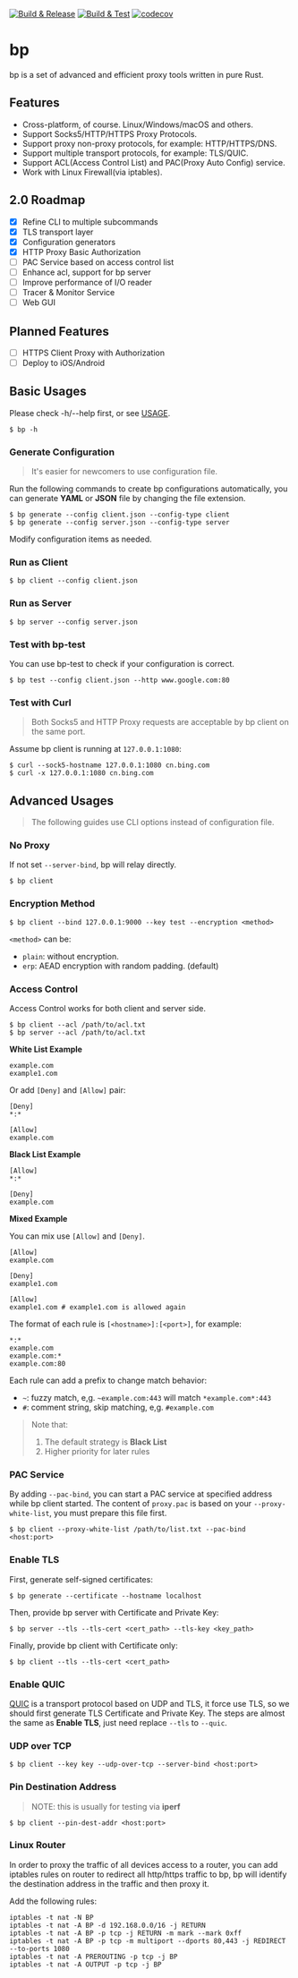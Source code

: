 [![Build & Release](https://github.com/micooz/bp/actions/workflows/build-release.yml/badge.svg)](https://github.com/micooz/bp/actions/workflows/build-release.yml)
[![Build & Test](https://github.com/micooz/bp/actions/workflows/build-test.yml/badge.svg)](https://github.com/micooz/bp/actions/workflows/build-test.yml)
[![codecov](https://codecov.io/gh/micooz/bp/branch/main/graph/badge.svg?token=7FCI8FK1UL)](https://codecov.io/gh/micooz/bp)

# bp

bp is a set of advanced and efficient proxy tools written in pure Rust.

## Features

* Cross-platform, of course. Linux/Windows/macOS and others.
* Support Socks5/HTTP/HTTPS Proxy Protocols.
* Support proxy non-proxy protocols, for example: HTTP/HTTPS/DNS.
* Support multiple transport protocols, for example: TLS/QUIC.
* Support ACL(Access Control List) and PAC(Proxy Auto Config) service.
* Work with Linux Firewall(via iptables).

## 2.0 Roadmap

- [x] Refine CLI to multiple subcommands
- [x] TLS transport layer
- [x] Configuration generators
- [x] HTTP Proxy Basic Authorization
- [ ] PAC Service based on access control list
- [ ] Enhance acl, support for bp server
- [ ] Improve performance of I/O reader
- [ ] Tracer & Monitor Service
- [ ] Web GUI

## Planned Features

- [ ] HTTPS Client Proxy with Authorization
- [ ] Deploy to iOS/Android

## Basic Usages

Please check -h/--help first, or see [USAGE](usage).

```
$ bp -h
```

### Generate Configuration

> It's easier for newcomers to use configuration file.

Run the following commands to create bp configurations automatically, you can generate **YAML** or **JSON** file by changing the file extension.

```
$ bp generate --config client.json --config-type client
$ bp generate --config server.json --config-type server
```

Modify configuration items as needed.

### Run as Client

```
$ bp client --config client.json
```

### Run as Server

```
$ bp server --config server.json
```

### Test with bp-test

You can use bp-test to check if your configuration is correct.

```
$ bp test --config client.json --http www.google.com:80
```

### Test with Curl

> Both Socks5 and HTTP Proxy requests are acceptable by bp client on the same port.

Assume bp client is running at `127.0.0.1:1080`:

```
$ curl --sock5-hostname 127.0.0.1:1080 cn.bing.com
$ curl -x 127.0.0.1:1080 cn.bing.com
```

## Advanced Usages

> The following guides use CLI options instead of configuration file.

### No Proxy

If not set `--server-bind`, bp will relay directly.

```
$ bp client
```

### Encryption Method

```
$ bp client --bind 127.0.0.1:9000 --key test --encryption <method>
```

`<method>` can be:

* `plain`: without encryption.
* `erp`: AEAD encryption with random padding. (default)

### Access Control

Access Control works for both client and server side.

```
$ bp client --acl /path/to/acl.txt
$ bp server --acl /path/to/acl.txt
```

**White List Example**

```
example.com
example1.com
```

Or add `[Deny]` and `[Allow]` pair:

```
[Deny]
*:*

[Allow]
example.com
```

**Black List Example**

```
[Allow]
*:*

[Deny]
example.com
```

**Mixed Example**

You can mix use `[Allow]` and `[Deny]`.

```
[Allow]
example.com

[Deny]
example1.com

[Allow]
example1.com # example1.com is allowed again
```

The format of each rule is `[<hostname>]:[<port>]`, for example:

```
*:*
example.com
example.com:*
example.com:80
```

Each rule can add a prefix to change match behavior:

* `~`: fuzzy match, e,g. `~example.com:443` will match `*example.com*:443`
* `#`: comment string, skip matching, e,g. `#example.com`

> Note that:
> 1. The default strategy is **Black List**
> 2. Higher priority for later rules

### PAC Service

By adding `--pac-bind`, you can start a PAC service at specified address while bp client started. The content of `proxy.pac` is based on your `--proxy-white-list`, you must prepare this file first.

```
$ bp client --proxy-white-list /path/to/list.txt --pac-bind <host:port>
```

### Enable TLS

First, generate self-signed certificates:

```
$ bp generate --certificate --hostname localhost
```

Then, provide bp server with Certificate and Private Key:

```
$ bp server --tls --tls-cert <cert_path> --tls-key <key_path>
```

Finally, provide bp client with Certificate only:

```
$ bp client --tls --tls-cert <cert_path>
```

### Enable QUIC

[QUIC](https://quicwg.github.io/) is a transport protocol based on UDP and TLS, it force use TLS, so we should first generate TLS Certificate and Private Key. The steps are almost the same as **Enable TLS**, just need replace `--tls` to `--quic`.


### UDP over TCP

```
$ bp client --key key --udp-over-tcp --server-bind <host:port>
```

### Pin Destination Address

> NOTE: this is usually for testing via **iperf**

```
$ bp client --pin-dest-addr <host:port>
```

### Linux Router

In order to proxy the traffic of all devices access to a router, you can add iptables rules on router to redirect all http/https traffic to bp, bp will identify the destination address in the traffic and then proxy it.

Add the following rules:

```
iptables -t nat -N BP
iptables -t nat -A BP -d 192.168.0.0/16 -j RETURN
iptables -t nat -A BP -p tcp -j RETURN -m mark --mark 0xff
iptables -t nat -A BP -p tcp -m multiport --dports 80,443 -j REDIRECT --to-ports 1080
iptables -t nat -A PREROUTING -p tcp -j BP
iptables -t nat -A OUTPUT -p tcp -j BP
```
